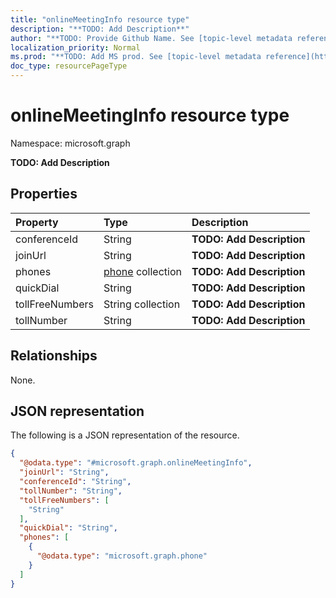 ```yaml
---
title: "onlineMeetingInfo resource type"
description: "**TODO: Add Description**"
author: "**TODO: Provide Github Name. See [topic-level metadata reference](https://msgo.azurewebsites.net/add/document/guidelines/metadata.html#topic-level-metadata)**"
localization_priority: Normal
ms.prod: "**TODO: Add MS prod. See [topic-level metadata reference](https://msgo.azurewebsites.net/add/document/guidelines/metadata.html#topic-level-metadata)**"
doc_type: resourcePageType
---
```


# onlineMeetingInfo resource type

Namespace: microsoft.graph

**TODO: Add Description**

## Properties
|Property|Type|Description|
|:---|:---|:---|
|conferenceId|String|**TODO: Add Description**|
|joinUrl|String|**TODO: Add Description**|
|phones|[phone](../resources/phone.md) collection|**TODO: Add Description**|
|quickDial|String|**TODO: Add Description**|
|tollFreeNumbers|String collection|**TODO: Add Description**|
|tollNumber|String|**TODO: Add Description**|

## Relationships
None.

## JSON representation
The following is a JSON representation of the resource.
<!-- {
  "blockType": "resource",
  "@odata.type": "microsoft.graph.onlineMeetingInfo"
}
-->
``` json
{
  "@odata.type": "#microsoft.graph.onlineMeetingInfo",
  "joinUrl": "String",
  "conferenceId": "String",
  "tollNumber": "String",
  "tollFreeNumbers": [
    "String"
  ],
  "quickDial": "String",
  "phones": [
    {
      "@odata.type": "microsoft.graph.phone"
    }
  ]
}
```

